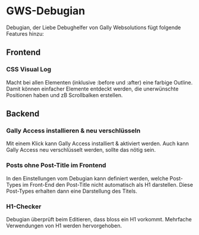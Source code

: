 # GWS-Debugian
Debugian, der Liebe Debughelfer von Gally Websolutions fügt folgende Features hinzu:

## Frontend
### CSS Visual Log
Macht bei allen Elementen (inklusive :before und :after) eine farbige Outline. Damit können einfacher Elemente entdeckt werden, die unerwünschte Positionen haben und zB Scrollbalken erstellen.

## Backend
### Gally Access installieren & neu verschlüsseln
Mit einem Klick kann Gally Access installiert & aktiviert werden. Auch kann Gally Access neu verschlüsselt werden, sollte das nötig sein.
### Posts ohne Post-Title im Frontend
In den Einstellungen vom Debugian kann definiert werden, welche Post-Types im Front-End den Post-Title nicht automatisch als H1 darstellen. Diese Post-Types erhalten dann eine Darstellung des Titels.
### H1-Checker
Debugian überprüft beim Editieren, dass bloss ein H1 vorkommt. Mehrfache Verwendungen von H1 werden hervorgehoben.
